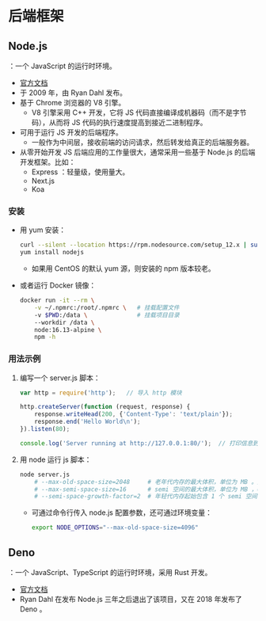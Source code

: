 # 后端框架

## Node.js

：一个 JavaScript 的运行时环境。
- [官方文档](https://nodejs.org/en/docs/guides/)
- 于 2009 年，由 Ryan Dahl 发布。
- 基于 Chrome 浏览器的 V8 引擎。
  - V8 引擎采用 C++ 开发，它将 JS 代码直接编译成机器码（而不是字节码），从而将 JS 代码的执行速度提高到接近二进制程序。
- 可用于运行 JS 开发的后端程序。
  - 一般作为中间层，接收前端的访问请求，然后转发给真正的后端服务器。
- 从零开始开发 JS 后端应用的工作量很大，通常采用一些基于 Node.js 的后端开发框架。比如：
  - Express ：轻量级，使用量大。
  - Next.js
  - Koa

### 安装

- 用 yum 安装：
  ```sh
  curl --silent --location https://rpm.nodesource.com/setup_12.x | sudo bash -
  yum install nodejs
  ```
  - 如果用 CentOS 的默认 yum 源，则安装的 npm 版本较老。

- 或者运行 Docker 镜像：
  ```sh
  docker run -it --rm \
      -v ~/.npmrc:/root/.npmrc \   # 挂载配置文件
      -v $PWD:/data \              # 挂载项目目录
      --workdir /data \
      node:16.13-alpine \
      npm -h
  ```

### 用法示例

1. 编写一个 server.js 脚本：
    ```js
    var http = require('http');   // 导入 http 模块

    http.createServer(function (request, response) {
        response.writeHead(200, {'Content-Type': 'text/plain'});
        response.end('Hello World\n');
    }).listen(80);

    console.log('Server running at http://127.0.0.1:80/');  // 打印信息到 Linux 终端
    ```

2. 用 node 运行 js 脚本：
    ```sh
    node server.js
        # --max-old-space-size=2048     # 老年代内存的最大体积，单位为 MB 。如果占用内存超过上限且无法 GC ，则进程会崩溃退出
        # --max-semi-space-size=16      # semi 空间的最大体积，单位为 MB ，64 位系统上默认为 16MB 。增加该内存可以提高吞吐量
        # --semi-space-growth-factor=2  # 年轻代内存起始包含 1 个 semi 空间，还可以增加 factor 个
    ```
    - 可通过命令行传入 node.js 配置参数，还可通过环境变量：
      ```sh
      export NODE_OPTIONS="--max-old-space-size=4096"
      ```

## Deno

：一个 JavaScript、TypeScript 的运行时环境，采用 Rust 开发。
- [官方文档](https://deno.land/)
- Ryan Dahl 在发布 Node.js 三年之后退出了该项目，又在 2018 年发布了 Deno 。
